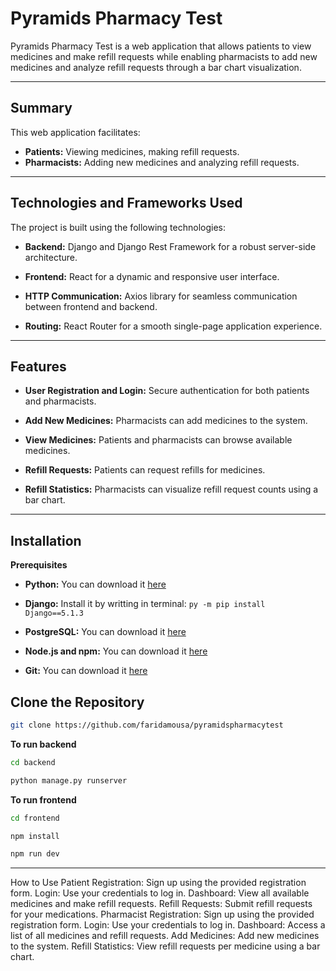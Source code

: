 # **Pyramids Pharmacy Test**
Pyramids Pharmacy Test is a web application that allows patients to view medicines and make refill requests while enabling pharmacists to add new medicines and analyze refill requests through a bar chart visualization.

---
## **Summary**
This web application facilitates:

- **Patients:** Viewing medicines, making refill requests.
- **Pharmacists:** Adding new medicines and analyzing refill requests.
---
## **Technologies and Frameworks Used**
The project is built using the following technologies:

- **Backend:** Django and Django Rest Framework for a robust server-side architecture.

- **Frontend:** React for a dynamic and responsive user interface.

- **HTTP Communication:** Axios library for seamless communication between frontend and backend.

- **Routing:** React Router for a smooth single-page application experience.


---
## **Features**
- **User Registration and Login:** Secure authentication for both patients and pharmacists.

- **Add New Medicines:** Pharmacists can add medicines to the system.

- **View Medicines:** Patients and pharmacists can browse available medicines.

- **Refill Requests:** Patients can request refills for medicines.

- **Refill Statistics:** Pharmacists can visualize refill request counts using a bar chart.


---
## **Installation**
**Prerequisites**
- **Python:** You can download it [here](https://www.python.org/downloads/)

- **Django:**
  Install it by writting in terminal:
  `py -m pip install Django==5.1.3`

- **PostgreSQL:** You can download it [here](https://www.postgresql.org/download/)

- **Node.js and npm:** You can download it [here](https://nodejs.org/en)

- **Git:** You can download it [here](https://git-scm.com/)


## **Clone the Repository**
```bash
git clone https://github.com/faridamousa/pyramidspharmacytest
```

**To run backend**
```bash
cd backend

python manage.py runserver
```

**To run frontend**
``` bash
cd frontend

npm install

npm run dev
```


---

How to Use
Patient
Registration: Sign up using the provided registration form.
Login: Use your credentials to log in.
Dashboard: View all available medicines and make refill requests.
Refill Requests: Submit refill requests for your medications.
Pharmacist
Registration: Sign up using the provided registration form.
Login: Use your credentials to log in.
Dashboard: Access a list of all medicines and refill requests.
Add Medicines: Add new medicines to the system.
Refill Statistics: View refill requests per medicine using a bar chart.
